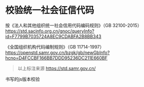 # 校验统一社会征信代码

按《法人和其他组织统一社会信用代码编码规则》（GB 32100-2015） 
https://std.sacinfo.org.cn/gnoc/queryInfo?id=F7799B7035724A8EC9CDABFA2B8BB343

《全国组织机构代码编制规则》（GB 11714-1997）
https://openstd.samr.gov.cn/bzgk/gb/newGbInfo?hcno=D4FCCBF166BB7DDD95236DC211E660BF


> 以上标注来源 https://std.samr.gov.cn/

书写的js版本校验